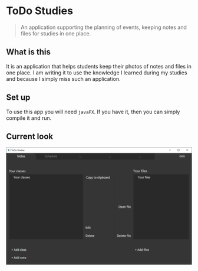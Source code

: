 # ToDo Studies

>An application supporting the planning of events, keeping notes and files for studies in one place.

## What is this


It is an application that helps students keep their photos of notes and files in one place. I am writing it to use the knowledge I learned during my studies and because I simply miss such an application.

## Set up

To use this app you will need `javaFX`. If you have it, then you can simply compile it and run.

## Current look
![screen](https://github.com/Seabool/todo-studies/blob/main/screen.png)